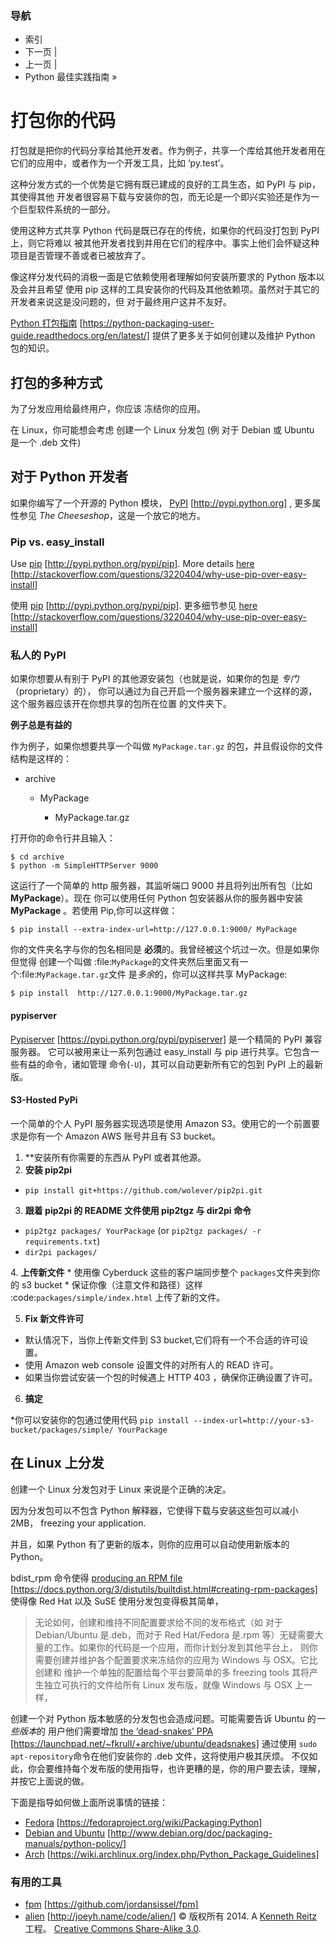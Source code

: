 ### 导航

*   索引
*   下一页 |
*   上一页 |
*   Python 最佳实践指南 »

 # 打包你的代码

打包就是把你的代码分享给其他开发者。作为例子，共享一个库给其他开发者用在 它们的应用中，或者作为一个开发工具，比如 ‘py.test’。

这种分发方式的一个优势是它拥有既已建成的良好的工具生态，如 PyPI 与 pip，其使得其他 开发者很容易下载与安装你的包，而无论是一个即兴实验还是作为一个巨型软件系统的一部分。

使用这种方式共享 Python 代码是既已存在的传统，如果你的代码没打包到 PyPI 上，则它将难以 被其他开发者找到并用在它们的程序中。事实上他们会怀疑这种项目是否管理不善或者已被放弃了。

像这样分发代码的消极一面是它依赖使用者理解如何安装所要求的 Python 版本以及会并且希望 使用 pip 这样的工具安装你的代码及其他依赖项。虽然对于其它的开发者来说这是没问题的，但 对于最终用户这并不友好。

[Python 打包指南](https://python-packaging-user-guide.readthedocs.org/en/latest/) [https://python-packaging-user-guide.readthedocs.org/en/latest/] 提供了更多关于如何创建以及维护 Python 包的知识。

## 打包的多种方式

为了分发应用给最终用户，你应该 冻结你的应用。

在 Linux，你可能想会考虑 创建一个 Linux 分发包 (例 对于 Debian 或 Ubuntu 是一个 .deb 文件)

## 对于 Python 开发者

如果你编写了一个开源的 Python 模块， [PyPI](http://pypi.python.org) [http://pypi.python.org] , 更多属性参见 *The Cheeseshop*，这是一个放它的地方。

### Pip vs. easy_install

Use [pip](http://pypi.python.org/pypi/pip) [http://pypi.python.org/pypi/pip]. More details [here](http://stackoverflow.com/questions/3220404/why-use-pip-over-easy-install) [http://stackoverflow.com/questions/3220404/why-use-pip-over-easy-install]

使用 [pip](http://pypi.python.org/pypi/pip) [http://pypi.python.org/pypi/pip]. 更多细节参见 [here](http://stackoverflow.com/questions/3220404/why-use-pip-over-easy-install) [http://stackoverflow.com/questions/3220404/why-use-pip-over-easy-install]

### 私人的 PyPI

如果你想要从有别于 PyPI 的其他源安装包（也就是说，如果你的包是 *专门* （proprietary）的）， 你可以通过为自己开启一个服务器来建立一个这样的源，这个服务器应该开在你想共享的包所在位置 的文件夹下。

**例子总是有益的**

作为例子，如果你想要共享一个叫做 `MyPackage.tar.gz` 的包，并且假设你的文件 结构是这样的：

*   archive

    *   MyPackage

        *   MyPackage.tar.gz

打开你的命令行并且输入：

```
$ cd archive
$ python -m SimpleHTTPServer 9000 
```

这运行了一个简单的 http 服务器，其监听端口 9000 并且将列出所有包（比如 **MyPackage**）。现在 你可以使用任何 Python 包安装器从你的服务器中安装 **MyPackage** 。若使用 Pip,你可以这样做：

```
$ pip install --extra-index-url=http://127.0.0.1:9000/ MyPackage 
```

你的文件夹名字与你的包名相同是 **必须**的。我曾经被这个坑过一次。但是如果你但觉得 创建一个叫做 :file:`MyPackage`的文件夹然后里面又有一个:file:`MyPackage.tar.gz`文件 是*多余*的，你可以这样共享 MyPackage:

```
$ pip install  http://127.0.0.1:9000/MyPackage.tar.gz 
```

#### pypiserver

[Pypiserver](https://pypi.python.org/pypi/pypiserver) [https://pypi.python.org/pypi/pypiserver] 是一个精简的 PyPI 兼容服务器。 它可以被用来让一系列包通过 easy_install 与 pip 进行共享。它包含一些有益的命令，诸如管理 命令(`-U`)，其可以自动更新所有它的包到 PyPI 上的最新版。

#### S3-Hosted PyPi

一个简单的个人 PyPI 服务器实现选项是使用 Amazon S3。使用它的一个前置要求是你有一个 Amazon AWS 账号并且有 S3 bucket。

1.  **安装所有你需要的东西从 PyPI 或者其他源。
2.  **安装 pip2pi**

*   `pip install git+https://github.com/wolever/pip2pi.git`

3.  **跟着 pip2pi 的 README 文件使用 pip2tgz 与 dir2pi 命令**

*   `pip2tgz packages/ YourPackage` (or `pip2tgz packages/ -r requirements.txt`)
*   `dir2pi packages/`

4\. **上传新文件** * 使用像 Cyberduck 这些的客户端同步整个 `packages`文件夹到你的 s3 bucket * 保证你像（注意文件和路径）这样 :code:`packages/simple/index.html` 上传了新的文件。

5.  **Fix 新文件许可**

*   默认情况下，当你上传新文件到 S3 bucket,它们将有一个不合适的许可设置。
*   使用 Amazon web console 设置文件的对所有人的 READ 许可。
*   如果当你尝试安装一个包的时候遇上 HTTP 403 ，确保你正确设置了许可。

6.  **搞定**

*你可以安装你的包通过使用代码 `pip install --index-url=http://your-s3-bucket/packages/simple/ YourPackage`

 ## 在 Linux 上分发

创建一个 Linux 分发包对于 Linux 来说是个正确的决定。

因为分发包可以不包含 Python 解释器，它使得下载与安装这些包可以减小 2MB， freezing your application.

并且，如果 Python 有了更新的版本，则你的应用可以自动使用新版本的 Python。

bdist_rpm 命令使得 [producing an RPM file](https://docs.python.org/3/distutils/builtdist.html#creating-rpm-packages) [https://docs.python.org/3/distutils/builtdist.html#creating-rpm-packages] 使得像 Red Hat 以及 SuSE 使用分发包变得极其简单，

> 无论如何，创建和维持不同配置要求给不同的发布格式（如 对于 Debian/Ubuntu 是.deb，而对于 Red Hat/Fedora 是.rpm 等）无疑需要大量的工作。如果你的代码是一个应用，而你计划分发到其他平台上， 则你需要创建并维护各个配置要求来冻结你的应用为 Windows 与 OSX。它比创建和 维护一个单独的配置给每个平台要简单的多 freezing tools 其将产生独立可执行的文件给所有 Linux 发布版，就像 Windows 与 OSX 上一样，

创建一个对 Python 版本敏感的分发包也会造成问题。可能需要告诉 Ubuntu 的*一些版本*的 用户他们需要增加 [the ‘dead-snakes’ PPA](https://launchpad.net/~fkrull/+archive/ubuntu/deadsnakes) [https://launchpad.net/~fkrull/+archive/ubuntu/deadsnakes] 通过使用 `sudo apt-repository`命令在他们安装你的 .deb 文件，这将使用户极其厌烦。 不仅如此，你会要维持每个发布版的使用指导，也许更糟的是，你的用户要去读，理解， 并按它上面说的做。

下面是指导如何做上面所说事情的链接：

*   [Fedora](https://fedoraproject.org/wiki/Packaging:Python) [https://fedoraproject.org/wiki/Packaging:Python]
*   [Debian and Ubuntu](http://www.debian.org/doc/packaging-manuals/python-policy/) [http://www.debian.org/doc/packaging-manuals/python-policy/]
*   [Arch](https://wiki.archlinux.org/index.php/Python_Package_Guidelines) [https://wiki.archlinux.org/index.php/Python_Package_Guidelines]

### 有用的工具

*   [fpm](https://github.com/jordansissel/fpm) [https://github.com/jordansissel/fpm]
*   [alien](http://joeyh.name/code/alien/) [http://joeyh.name/code/alien/] © 版权所有 2014\. A <a href="http://kennethreitz.com/pages/open-projects.html">Kenneth Reitz</a> 工程。 <a href="http://creativecommons.org/licenses/by-nc-sa/3.0/"> Creative Commons Share-Alike 3.0</a>.